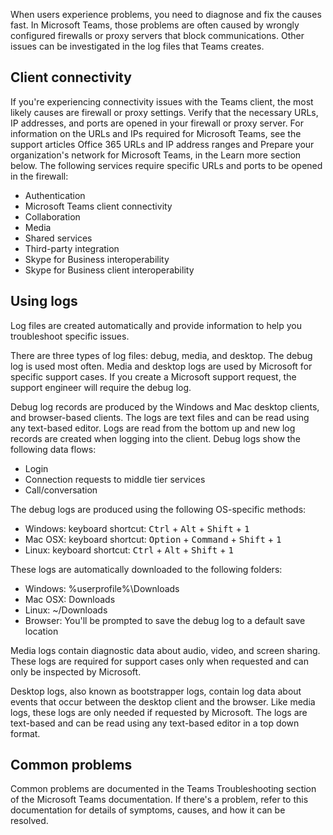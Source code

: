 When users experience problems, you need to diagnose and fix the causes fast. In Microsoft Teams, those problems are often caused by wrongly configured firewalls or proxy servers that block communications. Other issues can be investigated in the log files that Teams creates.

## Client connectivity

If you're experiencing connectivity issues with the Teams client, the most likely causes are firewall or proxy settings. Verify that the necessary URLs, IP addresses, and ports are opened in your firewall or proxy server. For information on the URLs and IPs required for Microsoft Teams, see the support articles Office 365 URLs and IP address ranges and Prepare your organization's network for Microsoft Teams, in the Learn more section below.
The following services require specific URLs and ports to be opened in the firewall:

- Authentication
- Microsoft Teams client connectivity
- Collaboration
- Media
- Shared services
- Third-party integration
- Skype for Business interoperability
- Skype for Business client interoperability

## Using logs

Log files are created automatically and provide information to help you troubleshoot specific issues.

There are three types of log files: debug, media, and desktop. The debug log is used most often. Media and desktop logs are used by Microsoft for specific support cases. If you create a Microsoft support request, the support engineer will require the debug log.

Debug log records are produced by the Windows and Mac desktop clients, and browser-based clients. The logs are text files and can be read using any text-based editor. Logs are read from the bottom up and new log records are created when logging into the client. Debug logs show the following data flows:

- Login
- Connection requests to middle tier services
- Call/conversation

The debug logs are produced using the following OS-specific methods:

- Windows: keyboard shortcut: <kbd>Ctrl</kbd> + <kbd>Alt</kbd> + <kbd>Shift</kbd> + <kbd>1</kbd>
- Mac OSX: keyboard shortcut: <kbd>Option</kbd> + <kbd>Command</kbd> + <kbd>Shift</kbd> + <kbd>1</kbd>
- Linux: keyboard shortcut: <kbd>Ctrl</kbd> + <kbd>Alt</kbd> + <kbd>Shift</kbd> + <kbd>1</kbd>

These logs are automatically downloaded to the following folders:

- Windows: %userprofile%\Downloads
- Mac OSX: Downloads
- Linux: ~/Downloads
- Browser: You'll be prompted to save the debug log to a default save location

Media logs contain diagnostic data about audio, video, and screen sharing. These logs are required for support cases only when requested and can only be inspected by Microsoft.

Desktop logs, also known as bootstrapper logs, contain log data about events that occur between the desktop client and the browser. Like media logs, these logs are only needed if requested by Microsoft. The logs are text-based and can be read using any text-based editor in a top down format.

## Common problems

Common problems are documented in the Teams Troubleshooting section of the Microsoft Teams documentation. If there's a problem, refer to this documentation for details of symptoms, causes, and how it can be resolved.
